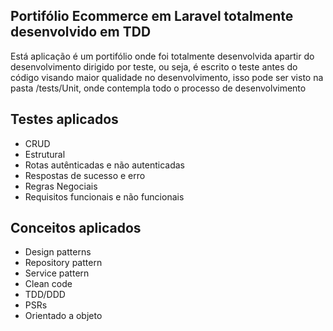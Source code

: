 
## Portifólio Ecommerce em Laravel totalmente desenvolvido em TDD

Está aplicação é um portifólio onde foi totalmente desenvolvida apartir do desenvolvimento dirigido por teste, ou seja, é escrito o teste antes do código visando maior qualidade no desenvolvimento, isso pode ser visto na pasta /tests/Unit, onde contempla todo o processo de desenvolvimento

## Testes aplicados
- CRUD
- Estrutural
- Rotas autênticadas e não autenticadas
- Respostas de sucesso e erro
- Regras Negociais
- Requisitos funcionais e não funcionais

## Conceitos aplicados

- Design patterns
- Repository pattern
- Service pattern
- Clean code
- TDD/DDD
- PSRs
- Orientado a objeto
